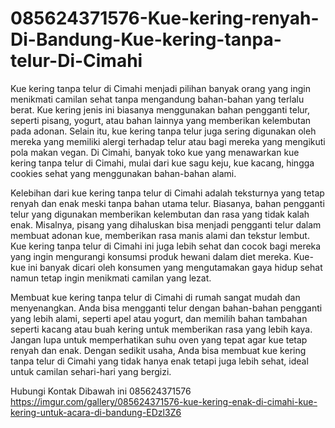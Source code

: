 # 085624371576-Kue-kering-renyah-Di-Bandung-Kue-kering-tanpa-telur-Di-Cimahi

Kue kering tanpa telur di Cimahi menjadi pilihan banyak orang yang ingin menikmati camilan sehat tanpa mengandung bahan-bahan yang terlalu berat. Kue kering jenis ini biasanya menggunakan bahan pengganti telur, seperti pisang, yogurt, atau bahan lainnya yang memberikan kelembutan pada adonan. Selain itu, kue kering tanpa telur juga sering digunakan oleh mereka yang memiliki alergi terhadap telur atau bagi mereka yang mengikuti pola makan vegan. Di Cimahi, banyak toko kue yang menawarkan kue kering tanpa telur di Cimahi, mulai dari kue sagu keju, kue kacang, hingga cookies sehat yang menggunakan bahan-bahan alami.

Kelebihan dari kue kering tanpa telur di Cimahi adalah teksturnya yang tetap renyah dan enak meski tanpa bahan utama telur. Biasanya, bahan pengganti telur yang digunakan memberikan kelembutan dan rasa yang tidak kalah enak. Misalnya, pisang yang dihaluskan bisa menjadi pengganti telur dalam membuat adonan kue, memberikan rasa manis alami dan tekstur lembut. Kue kering tanpa telur di Cimahi ini juga lebih sehat dan cocok bagi mereka yang ingin mengurangi konsumsi produk hewani dalam diet mereka. Kue-kue ini banyak dicari oleh konsumen yang mengutamakan gaya hidup sehat namun tetap ingin menikmati camilan yang lezat.

Membuat kue kering tanpa telur di Cimahi di rumah sangat mudah dan menyenangkan. Anda bisa mengganti telur dengan bahan-bahan pengganti yang lebih alami, seperti apel atau yogurt, dan memilih bahan tambahan seperti kacang atau buah kering untuk memberikan rasa yang lebih kaya. Jangan lupa untuk memperhatikan suhu oven yang tepat agar kue tetap renyah dan enak. Dengan sedikit usaha, Anda bisa membuat kue kering tanpa telur di Cimahi yang tidak hanya enak tetapi juga lebih sehat, ideal untuk camilan sehari-hari yang bergizi.

Hubungi Kontak Dibawah ini
085624371576
https://imgur.com/gallery/085624371576-kue-kering-enak-di-cimahi-kue-kering-untuk-acara-di-bandung-EDzl3Z6

